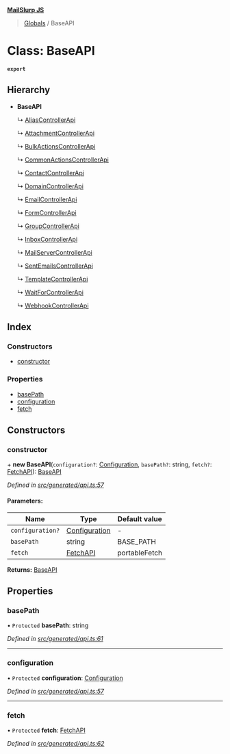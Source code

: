 **[MailSlurp JS](../README.md)**

> [Globals](../README.md) / BaseAPI

# Class: BaseAPI

**`export`** 

## Hierarchy

* **BaseAPI**

  ↳ [AliasControllerApi](aliascontrollerapi.md)

  ↳ [AttachmentControllerApi](attachmentcontrollerapi.md)

  ↳ [BulkActionsControllerApi](bulkactionscontrollerapi.md)

  ↳ [CommonActionsControllerApi](commonactionscontrollerapi.md)

  ↳ [ContactControllerApi](contactcontrollerapi.md)

  ↳ [DomainControllerApi](domaincontrollerapi.md)

  ↳ [EmailControllerApi](emailcontrollerapi.md)

  ↳ [FormControllerApi](formcontrollerapi.md)

  ↳ [GroupControllerApi](groupcontrollerapi.md)

  ↳ [InboxControllerApi](inboxcontrollerapi.md)

  ↳ [MailServerControllerApi](mailservercontrollerapi.md)

  ↳ [SentEmailsControllerApi](sentemailscontrollerapi.md)

  ↳ [TemplateControllerApi](templatecontrollerapi.md)

  ↳ [WaitForControllerApi](waitforcontrollerapi.md)

  ↳ [WebhookControllerApi](webhookcontrollerapi.md)

## Index

### Constructors

* [constructor](baseapi.md#constructor)

### Properties

* [basePath](baseapi.md#basepath)
* [configuration](baseapi.md#configuration)
* [fetch](baseapi.md#fetch)

## Constructors

### constructor

\+ **new BaseAPI**(`configuration?`: [Configuration](configuration.md), `basePath?`: string, `fetch?`: [FetchAPI](../interfaces/fetchapi.md)): [BaseAPI](baseapi.md)

*Defined in [src/generated/api.ts:57](https://github.com/mailslurp/mailslurp-client/blob/c6aef6d/src/generated/api.ts#L57)*

#### Parameters:

Name | Type | Default value |
------ | ------ | ------ |
`configuration?` | [Configuration](configuration.md) | - |
`basePath` | string | BASE\_PATH |
`fetch` | [FetchAPI](../interfaces/fetchapi.md) | portableFetch |

**Returns:** [BaseAPI](baseapi.md)

## Properties

### basePath

• `Protected` **basePath**: string

*Defined in [src/generated/api.ts:61](https://github.com/mailslurp/mailslurp-client/blob/c6aef6d/src/generated/api.ts#L61)*

___

### configuration

• `Protected` **configuration**: [Configuration](configuration.md)

*Defined in [src/generated/api.ts:57](https://github.com/mailslurp/mailslurp-client/blob/c6aef6d/src/generated/api.ts#L57)*

___

### fetch

• `Protected` **fetch**: [FetchAPI](../interfaces/fetchapi.md)

*Defined in [src/generated/api.ts:62](https://github.com/mailslurp/mailslurp-client/blob/c6aef6d/src/generated/api.ts#L62)*

